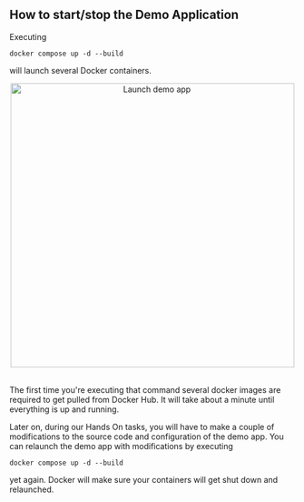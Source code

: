 ## How to start/stop the Demo Application

Executing
```
docker compose up -d --build
```
will launch several Docker containers.

<center>
<img src="../../../assets/images/01_setup_06_launch_demo_app.gif" alt="Launch demo app" style="width:500px; display: block; align: center" />
</center>
<br />

The first time you're executing that command several docker images are required to get pulled from Docker Hub. It will take about a minute until everything is up and running.

Later on, during our Hands On tasks, you will have to make a couple of modifications to the source code and configuration of the demo app. You can relaunch the demo app with modifications by executing

```
docker compose up -d --build
```
yet again. Docker will make sure your containers will get shut down and relaunched.
